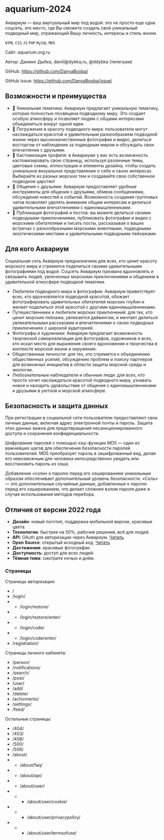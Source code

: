 # aquarium-2024

Аквариум — ваш виртуальный мир под водой: это не просто еще одна соцсеть, это место, где Вы сможете создать свой уникальный подводный мир, отражающий Вашу личность, интересы и стиль жизни.

`HTML` `CSS` `JS` `PHP` `MySQL` `MD5`

Сайт: aquarium.org.ru

Автор: Даниил Дыбка, daniil@dybka,ru, @ddybka (телеграм)

GitHub: https://github.com/DanyaBooba/

GitHub Issue: https://github.com/DanyaBooba/issue/

## Возможности и преимущества

- 🐬 Уникальная тематика: Аквариум предлагает уникальную тематику, которая полностью посвящена подводному миру. Это создает особую атмосферу и позволяет людям с общими интересами объединиться вокруг одной идеи.
- 🌊 Погружение в красоту подводного мира: пользователи могут наслаждаться красотой и удивительным разнообразием подводной жизни через высококачественные фотографии и видео, делиться восторгом от наблюдения за подводным миром и обсуждать свои впечатления с друзьями.
- 🎨 Кастомизация профиля: в Аквариуме у вас есть возможность кастомизировать свою страницу, используя различные темы, цветовые схемы, иллюстрации и элементы дизайна, чтобы создать уникальное визуальное представление о себе и своих интересах. Выбирайте из разных морских тем и создавайте свое собственное подводное царство!
- 💌 Общение с друзьями: Аквариум предоставляет удобные инструменты для общения с друзьями, обмена сообщениями, обсуждения новостей и событий. Возможность создания групповых чатов позволяет уделять внимание общим интересам и делиться удивительными впечатлениями с единомышленниками.
- 📸 Публикация фотографий и постов: вы можете делиться своими подводными приключениями, публиковать фотографии и видео с морскими обитателями и писать посты, рассказывая о ваших встречах с разнообразными морскими животными, подводными экзотическими местами и удивительными подводными пейзажами.

## Для кого Аквариум

Социальная сеть Аквариум предназначена для всех, кто ценит красоту морского мира и стремится поделиться своими удивительными фотографиями под водой. Соцсеть Аквариум призвана вдохновлять и связывать людей, увлеченных морскими приключениями и общением в удивительной атмосфере подводной тематики.

- Любители подводного мира и фотографии: Аквариум приветствует всех, кто вдохновляется подводной красотой, обожает фотографировать удивительных обитателей морских глубин и желает поделиться этой красотой с другими единомышленниками.
- Путешественники и любители морских приключений: для тех, кто ценит морские пейзажи, увлекается дайвингом, и мечтает делиться увлекательными рассказами и впечатлениями о своих подводных приключениях с широкой аудиторией.
- Фотографы и художники: Аквариум предлагает возможность творческой самореализации для фотографов, художников и всех, кто искал место для выражения своего вдохновения и творчества в контексте морской жизни и окружения.
- Общественные личности: для тех, кто стремится к объединению общественных усилий, обсуждению проблем и поиску партнеров для возможных инициатив в области защиты морской среды и экологии.
- Любознательные наблюдатели и обычные люди: для всех, кто просто хочет наслаждаться красотой подводного мира, узнавать новое и находить удовольствие от общения с единомышленниками и друзьями в уютной и морской атмосфере.

## Безопасность и защита данных

При регистрации в социальной сети пользователи предоставляют свои личные данные, включая адрес электронной почты и пароль. Защита этих данных важна для предотвращения несанкционированного доступа и сохранения конфиденциальности.

Шифрование паролей с помощью хэш-функции MD5 — один из важнейших шагов для обеспечения безопасности паролей пользователей. MD5 преобразует пароль в зашифрованный вид, делая его невозможным для человека непосредственно увидеть или восстановить пароль из хэша.

Добавление «соли» к паролю перед его хэшированием уникальным образом обеспечивает дополнительный уровень безопасности. «Соль» — это дополнительные случайные данные, добавленные к паролю перед его хэшированием, что делает сложнее взлом пароля даже в случае использования методов перебора.

## Отличия от версии 2022 года

- **Дизайн**: новый логотип, поддержка мобильной версии, красивые цвета.
- **Технологии**: быстрее на 50%, рабочие решения, всё для людей.
- **API**: OAuth для авторизации через Аквариум. [Читать](https://aquarium.org.ru/about/api/)
- **Open Source**: открытый исходный код. [Читать](https://aquarium.org.ru/about/faq/#проект-open-source)
- **Достижения**: красивые фотографии.
- **Доступность**: доступ для всех людей.
- **Тёмная тема**: смотрите ночью и днём.

### Страницы

Страницы авторизации:

- /
- /login/
- - /login/restore/
- - /login/restore/enter/
- - /login/code/
- - /login/code/enter/
- /registration/

Страницы личного кабинета:

- /person/
- /notifications/
- /search/
- /post/
- /user/
- /add/
- /delete/
- /achivments/
- /settings/
- /feed/

Остальные страницы:

- /404/
- /403/
- /408/
- /500/
- /508/
- /about/
- - /about/faq/
- - /about/api/
- - /about/user/
- - - /about/user/cookie/
- - - /about/user/privacypolicy/
- - - /about/user/termsofuse/
